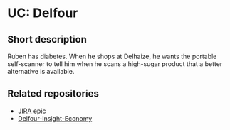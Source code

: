 
# UC: Delfour 

## Short description

Ruben has diabetes. When he shops at Delhaize, he wants the portable self-scanner to tell him when he scans a high-sugar product that a better alternative is available.

## Related repositories

  - [JIRA epic](https://knows-research.atlassian.net/browse/RS-504)
  - [Delfour-Insight-Economy](https://github.com/PoTr-KNoWS/Delfour-Insight-Economy)
